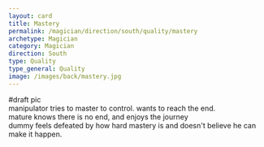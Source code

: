 ```yaml
---
layout: card
title: Mastery
permalink: /magician/direction/south/quality/mastery
archetype: Magician
category: Magician
direction: South
type: Quality
type_general: Quality
image: /images/back/mastery.jpg
---
```

#draft pic  
manipulator tries to master to control. wants to reach the end.   
mature knows there is no end, and enjoys the journey  
dummy feels defeated by how hard mastery is and doesn't believe he can make it happen. 
